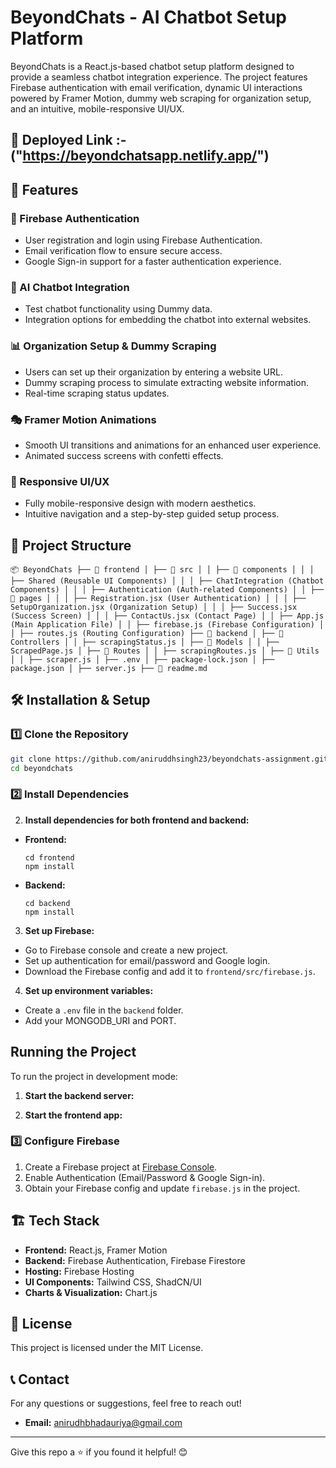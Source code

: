 # BeyondChats - AI Chatbot Setup Platform

BeyondChats is a React.js-based chatbot setup platform designed to provide a seamless chatbot integration experience. The project features Firebase authentication with email verification, dynamic UI interactions powered by Framer Motion, dummy web scraping for organization setup, and an intuitive, mobile-responsive UI/UX.

## 🚀 Deployed Link :- ("https://beyondchatsapp.netlify.app/")

## 🚀 Features

### 🔐 Firebase Authentication

- User registration and login using Firebase Authentication.
- Email verification flow to ensure secure access.
- Google Sign-in support for a faster authentication experience.

### 🤖 AI Chatbot Integration

- Test chatbot functionality using Dummy data.
- Integration options for embedding the chatbot into external websites.

### 📊 Organization Setup & Dummy Scraping

- Users can set up their organization by entering a website URL.
- Dummy scraping process to simulate extracting website information.
- Real-time scraping status updates.

### 🎭 Framer Motion Animations

- Smooth UI transitions and animations for an enhanced user experience.
- Animated success screens with confetti effects.

### 📱 Responsive UI/UX

- Fully mobile-responsive design with modern aesthetics.
- Intuitive navigation and a step-by-step guided setup process.

## 📂 Project Structure

```
📦 BeyondChats ├── 📁 frontend │ ├── 📁 src │ │ ├── 📁 components │ │ │ ├── Shared (Reusable UI Components) │ │ │ ├── ChatIntegration (Chatbot Components) │ │ │ ├── Authentication (Auth-related Components) │ │ ├── 📁 pages │ │ │ ├── Registration.jsx (User Authentication) │ │ │ ├── SetupOrganization.jsx (Organization Setup) │ │ │ ├── Success.jsx (Success Screen) │ │ │ ├── ContactUs.jsx (Contact Page) │ │ ├── App.js (Main Application File) │ │ ├── firebase.js (Firebase Configuration) │ │ ├── routes.js (Routing Configuration) ├── 📁 backend │ ├── 📁 Controllers │ │ ├── scrapingStatus.js │ ├── 📁 Models │ │ ├── ScrapedPage.js │ ├── 📁 Routes │ │ ├── scrapingRoutes.js │ ├── 📁 Utils │ │ ├── scraper.js │ ├── .env │ ├── package-lock.json │ ├── package.json │ ├── server.js ├── 📄 readme.md

```

## 🛠️ Installation & Setup

### 1️⃣ Clone the Repository

```sh
git clone https://github.com/aniruddhsingh23/beyondchats-assignment.git
cd beyondchats
```

### 2️⃣ Install Dependencies

2. **Install dependencies for both frontend and backend:**

- **Frontend:**

  ```
  cd frontend
  npm install
  ```

- **Backend:**
  ```
  cd backend
  npm install
  ```

3. **Set up Firebase:**

- Go to Firebase console and create a new project.
- Set up authentication for email/password and Google login.
- Download the Firebase config and add it to `frontend/src/firebase.js`.

4. **Set up environment variables:**

- Create a `.env` file in the `backend` folder.
- Add your MONGODB_URI and PORT.

## Running the Project

To run the project in development mode:

1. **Start the backend server:**

2. **Start the frontend app:**

### 3️⃣ Configure Firebase

1. Create a Firebase project at [Firebase Console](https://console.firebase.google.com/).
2. Enable Authentication (Email/Password & Google Sign-in).
3. Obtain your Firebase config and update `firebase.js` in the project.

## 🏗️ Tech Stack

- **Frontend:** React.js, Framer Motion
- **Backend:** Firebase Authentication, Firebase Firestore
- **Hosting:** Firebase Hosting
- **UI Components:** Tailwind CSS, ShadCN/UI
- **Charts & Visualization:** Chart.js

## 📜 License

This project is licensed under the MIT License.

## 📞 Contact

For any questions or suggestions, feel free to reach out!

- **Email:** anirudhbhadauriya@gmail.com

---

Give this repo a ⭐ if you found it helpful! 😊
